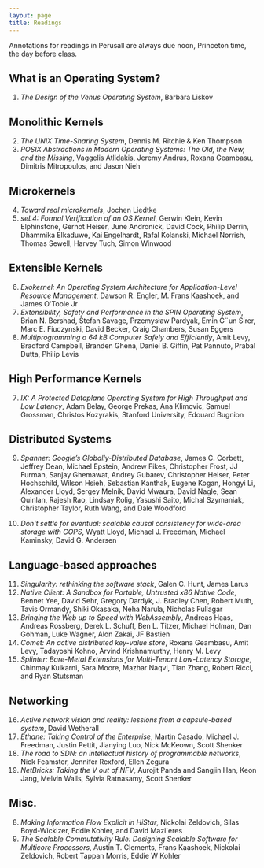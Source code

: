 ```yaml
---
layout: page
title: Readings
---
```


Annotations for readings in Perusall are always due noon, Princeton time, the day before
class.

## What is an Operating System?
1. _The Design of the Venus Operating System_, Barbara Liskov

## Monolithic Kernels
2. _The UNIX Time-Sharing System_, Dennis M. Ritchie & Ken Thompson
3. _POSIX Abstractions in Modern Operating Systems: The Old, the New, and the
   Missing_, Vaggelis Atlidakis, Jeremy Andrus, Roxana Geambasu, Dimitris
   Mitropoulos, and Jason Nieh 

## Microkernels
4. _Toward real microkernels_, Jochen Liedtke
5. _seL4: Formal Verification of an OS Kernel_, Gerwin Klein, Kevin
   Elphinstone, Gernot Heiser, June Andronick, David Cock, Philip Derrin,
   Dhammika Elkaduwe, Kai Engelhardt, Rafal Kolanski, Michael Norrish, Thomas
   Sewell, Harvey Tuch, Simon Winwood

## Extensible Kernels

6. _Exokernel: An Operating System Architecture for Application-Level Resource Management_, Dawson R. Engler, M. Frans Kaashoek, and James O'Toole Jr
14. _Extensibility, Safety and Performance in the SPIN Operating System_, Brian N. Bershad, Stefan Savage, Przemysław Pardyak, Emin G¨un Sirer, Marc E. Fiuczynski, David Becker, Craig Chambers, Susan Eggers
15. _Multiprogramming a 64 kB Computer Safely and Efficiently_, Amit Levy, Bradford Campbell, Branden Ghena, Daniel B. Giffin, Pat Pannuto, Prabal Dutta, Philip Levis

## High Performance Kernels
7. _IX: A Protected Dataplane Operating System for High Throughput and Low
   Latency_, Adam Belay, George Prekas, Ana Klimovic, Samuel Grossman, Christos
   Kozyrakis, Stanford University, Edouard Bugnion

## Distributed Systems

9. _Spanner: Google’s Globally-Distributed Database_, James C. Corbett, Jeffrey
   Dean, Michael Epstein, Andrew Fikes, Christopher Frost, JJ Furman, Sanjay
   Ghemawat, Andrey Gubarev, Christopher Heiser, Peter Hochschild, Wilson
   Hsieh, Sebastian Kanthak, Eugene Kogan, Hongyi Li, Alexander Lloyd, Sergey
   Melnik, David Mwaura, David Nagle, Sean Quinlan, Rajesh Rao, Lindsay Rolig,
   Yasushi Saito, Michal Szymaniak, Christopher Taylor, Ruth Wang, and Dale
   Woodford

10. _Don't settle for eventual: scalable causal consistency for wide-area storage with COPS_, Wyatt Lloyd, Michael J. Freedman, Michael Kaminsky, David G. Andersen

## Language-based approaches

11. _Singularity: rethinking the software stack_, Galen C. Hunt, James Larus
12. _Native Client: A Sandbox for Portable, Untrusted x86 Native Code_, Bennet Yee, David Sehr, Gregory Dardyk, J. Bradley Chen, Robert Muth, Tavis Ormandy, Shiki Okasaka, Neha Narula, Nicholas Fullagar
13. _Bringing the Web up to Speed with WebAssembly_, Andreas Haas, Andreas Rossberg, Derek L. Schuff, Ben L. Titzer, Michael Holman, Dan Gohman, Luke Wagner, Alon Zakai, JF Bastien
14. _Comet: An active distributed key-value store_, Roxana Geambasu, Amit Levy, Tadayoshi Kohno, Arvind Krishnamurthy, Henry M. Levy
15. _Splinter: Bare-Metal Extensions for Multi-Tenant Low-Latency Storage_, Chinmay Kulkarni, Sara Moore, Mazhar Naqvi, Tian Zhang, Robert Ricci, and Ryan Stutsman

## Networking

16. _Active network vision and reality: lessions from a capsule-based system_, David Wetherall
17. _Ethane: Taking Control of the Enterprise_, Martìn Casado, Michael J. Freedman, Justin Pettit, Jianying Luo, Nick McKeown, Scott Shenker
18. _The road to SDN: an intellectual history of programmable networks_, Nick Feamster, Jennifer Rexford, Ellen Zegura
19. _NetBricks: Taking the V out of NFV_, Aurojit Panda and Sangjin Han, Keon Jang, Melvin Walls, Sylvia Ratnasamy, Scott Shenker

## Misc.

8. _Making Information Flow Explicit in HiStar_, Nickolai Zeldovich, Silas Boyd-Wickizer, Eddie Kohler, and David Mazi\`eres
20. _The Scalable Commutativity Rule: Designing Scalable Software for Multicore Processors_, Austin T. Clements, Frans Kaashoek, Nickolai  Zeldovich, Robert Tappan Morris, Eddie W Kohler

